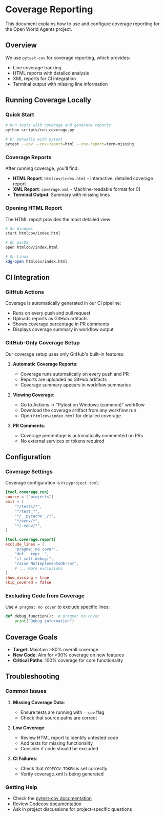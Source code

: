 # Coverage Reporting

This document explains how to use and configure coverage reporting for the Open World Agents project.

## Overview

We use `pytest-cov` for coverage reporting, which provides:
- Line coverage tracking
- HTML reports with detailed analysis
- XML reports for CI integration
- Terminal output with missing line information

## Running Coverage Locally

### Quick Start

```bash
# Run tests with coverage and generate reports
python scripts/run_coverage.py

# Or manually with pytest
pytest --cov --cov-report=html --cov-report=term-missing
```

### Coverage Reports

After running coverage, you'll find:
- **HTML Report**: `htmlcov/index.html` - Interactive, detailed coverage report
- **XML Report**: `coverage.xml` - Machine-readable format for CI
- **Terminal Output**: Summary with missing lines

### Opening HTML Report

The HTML report provides the most detailed view:
```bash
# On Windows
start htmlcov/index.html

# On macOS
open htmlcov/index.html

# On Linux
xdg-open htmlcov/index.html
```

## CI Integration

### GitHub Actions

Coverage is automatically generated in our CI pipeline:
- Runs on every push and pull request
- Uploads reports as GitHub artifacts
- Shows coverage percentage in PR comments
- Displays coverage summary in workflow output

### GitHub-Only Coverage Setup

Our coverage setup uses only GitHub's built-in features:

1. **Automatic Coverage Reports**:
   - Coverage runs automatically on every push and PR
   - Reports are uploaded as GitHub artifacts
   - Coverage summary appears in workflow summaries

2. **Viewing Coverage**:
   - Go to Actions → "Pytest on Windows (common)" workflow
   - Download the coverage artifact from any workflow run
   - Open `htmlcov/index.html` for detailed coverage

3. **PR Comments**:
   - Coverage percentage is automatically commented on PRs
   - No external services or tokens required

## Configuration

### Coverage Settings

Coverage configuration is in `pyproject.toml`:
```toml
[tool.coverage.run]
source = ["projects"]
omit = [
    "*/tests/*",
    "*/test_*",
    "*/__pycache__/*",
    "*/venv/*",
    "*/.venv/*",
]

[tool.coverage.report]
exclude_lines = [
    "pragma: no cover",
    "def __repr__",
    "if self.debug:",
    "raise NotImplementedError",
    # ... more exclusions
]
show_missing = true
skip_covered = false
```

### Excluding Code from Coverage

Use `# pragma: no cover` to exclude specific lines:
```python
def debug_function():  # pragma: no cover
    print("Debug information")
```

## Coverage Goals

- **Target**: Maintain >80% overall coverage
- **New Code**: Aim for >90% coverage on new features
- **Critical Paths**: 100% coverage for core functionality

## Troubleshooting

### Common Issues

1. **Missing Coverage Data**:
   - Ensure tests are running with `--cov` flag
   - Check that source paths are correct

2. **Low Coverage**:
   - Review HTML report to identify untested code
   - Add tests for missing functionality
   - Consider if code should be excluded

3. **CI Failures**:
   - Check that `CODECOV_TOKEN` is set correctly
   - Verify coverage.xml is being generated

### Getting Help

- Check the [pytest-cov documentation](https://pytest-cov.readthedocs.io/)
- Review [Codecov documentation](https://docs.codecov.com/)
- Ask in project discussions for project-specific questions
